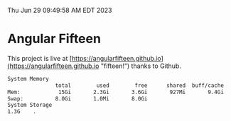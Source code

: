 Thu Jun 29 09:49:58 AM EDT 2023

# Angular Fifteen


This project is live at [https://angularfifteen.github.io](https://angularfifteen.github.io "fifteen!") thanks to Github.

```bash
System Memory
               total        used        free      shared  buff/cache   available
Mem:            15Gi       2.3Gi       3.6Gi       927Mi       9.4Gi        11Gi
Swap:          8.0Gi       1.0Mi       8.0Gi
System Storage
1.3G	.
```
